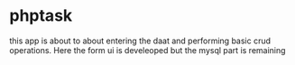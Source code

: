 # phptask
this app is about to about entering the daat and performing basic crud operations.
Here the form ui is develeoped but the mysql part is remaining 
